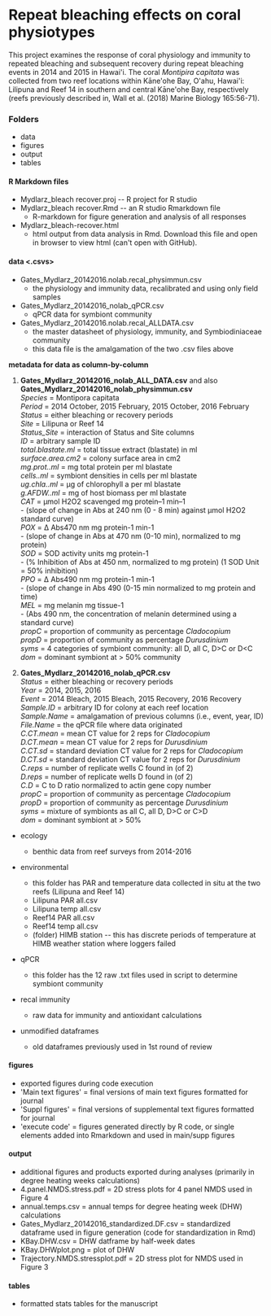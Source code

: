 # Repeat bleaching effects on coral physiotypes 
This project examines the response of coral physiology and immunity to repeated bleaching and subsequent recovery during repeat bleaching events in 2014 and 2015 in Hawai'i. The coral *Montipira capitata* was collected from two reef locations within Kāne'ohe Bay, O'ahu, Hawai'i: Lilipuna and Reef 14 in southern and central Kāne'ohe Bay, respectively (reefs previously described in, Wall et al. (2018) Marine Biology 165:56-71).


### Folders
- data
- figures
- output
- tables

#### R Markdown files 
 - Mydlarz_bleach recover.proj -- R project for R studio
 - Mydlarz_bleach recover.Rmd -- an R studio Rmarkdown file  
     - R-markdown for figure generation and analysis of all responses  
 - Mydlarz_bleach-recover.html  
     - html output from data analysis in Rmd. Download this file and open in browser to view html (can't open with GitHub).
      
#### data  <.csvs>
  - Gates_Mydlarz_20142016.nolab.recal_physimmun.csv  
      - the physiology and immunity data, recalibrated and using only field samples
  - Gates_Mydlarz_20142016_nolab_qPCR.csv  
      - qPCR data for symbiont community  
  - Gates_Mydlarz_20142016.nolab.recal_ALLDATA.csv  
      - the master datasheet of physiology, immunity, and Symbiodiniaceae community  
      - this data file is the amalgamation of the two .csv files above  
      
 **metadata for data as column-by-column**
  1. **Gates_Mydlarz_20142016_nolab_ALL_DATA.csv** and also **Gates_Mydlarz_20142016_nolab_physimmun.csv**    
      *Species* = Montipora capitata   
      *Period* = 2014 October, 2015 February, 2015 October, 2016 February 
      *Status* = either bleaching or recovery periods  
      *Site* = Lilipuna or Reef 14  
      *Status_Site* = interaction of Status and Site columns  
      *ID* = arbitrary sample ID  
      *total.blastate.ml* = total tissue extract (blastate) in ml   
      *surface.area.cm2* = colony surface area in cm2  
      *mg.prot..ml* = mg total protein per ml blastate  
      *cells..ml* = symbiont densities in cells per ml blastate  
      *ug.chla..ml* = μg of chlorophyll a per ml blastate    
      *g.AFDW..ml* = mg of host biomass per ml blastate  
      *CAT* = μmol H2O2 scavenged mg protein–1 min–1  
         - (slope of change in Abs at 240 nm (0 - 8 min) against μmol H2O2 standard curve)  
      *POX* = Δ Abs470 nm mg protein-1 min-1  
         - (slope of change in Abs at 470 nm (0-10 min), normalized to mg protein)  
      *SOD* = SOD activity units mg protein-1  
         - (% Inhibition of Abs at 450 nm, normalized to mg protein) (1 SOD Unit = 50% inhibition)    
      *PPO* = Δ Abs490 nm mg protein-1 min-1  
         - (slope of change in Abs 490 (0-15 min normalized to mg protein and time)  
      *MEL* = mg melanin mg tissue-1  
         - (Abs 490 nm, the concentration of melanin determined using a standard curve)  
      *propC* = proportion of community as percentage *Cladocopium*  
      *propD* = proportion of community as percentage *Durusdinium*    
      *syms* = 4 categories of symbiont community: all D, all C, D>C or D<C  
      *dom* = dominant symbiont at > 50% community  
      
  2. **Gates_Mydlarz_20142016_nolab_qPCR.csv**  
      *Status* = either bleaching or recovery periods  
      *Year* = 2014, 2015, 2016  
      *Event* = 2014 Bleach, 2015 Bleach, 2015 Recovery, 2016 Recovery  
      *Sample.ID* = arbitrary ID for colony at each reef location   
      *Sample.Name* = amalgamation of previous columns (i.e., event, year, ID)  
      *File.Name* = the qPCR file where data originated  
      *C.CT.mean* = mean CT value for 2 reps for *Cladocopium*    
      *D.CT.mean* = mean CT value for 2 reps for *Durusdinium*  
      *C.CT.sd* = standard deviation CT value for 2 reps for *Cladocopium*  
      *D.CT.sd* = standard deviation CT value for 2 reps for *Durusdinium*  
      *C.reps* = number of replicate wells C found in (of 2)  
      *D.reps* = number of replicate wells D found in (of 2)  
      *C.D* = C to D ratio normalized to actin gene copy number  
      *propC* = proportion of community as percentage *Cladocopium*  
      *propD* = proportion of community as percentage *Durusdinium*  
      *syms* = mixture of symbionts as all C, all D, D>C or C>D  
      *dom* = dominant symbiont at > 50%  
        
      
  - ecology <subfolder>
      - benthic data from reef surveys from 2014-2016
      
  - environmental <subfolder>
      - this folder has PAR and temperature data collected in situ at the two reefs (Lilipuna and Reef 14)
      - Lilipuna PAR all.csv
      - Lilipuna temp all.csv
      - Reef14 PAR all.csv
      - Reef14 temp all.csv
      - (folder) HIMB station -- this has discrete periods of temperature at HIMB weather station where loggers failed
      
   - qPCR <subfolder>
      - this folder has the 12 raw .txt files used in script to determine symbiont community
 
   - recal immunity <subfolder>
      - raw data for immunity and antioxidant calculations
 
   - unmodified dataframes <subfolder>
      - old dataframes previously used in 1st round of review
     
#### figures <folder>  
   - exported figures during code execution  
   - 'Main text figures' = final versions of main text figures formatted for journal  
   - 'Suppl figures' = final versions of supplemental text figures formatted for journal  
   - 'execute code' = figures generated directly by R code, or single elements added into Rmarkdown and used in main/supp figures
      
#### output
  - additional figures and products exported during analyses (primarily in degree heating weeks calculations)  
  - 4.panel.NMDS.stress.pdf  = 2D stress plots for 4 panel NMDS used in Figure 4  
  - annual.temps.csv = annual temps for degree heating week (DHW) calculations  
  - Gates_Mydlarz_20142016_standardized.DF.csv = standardized dataframe used in figure generation (code for standardization in Rmd)  
  - KBay.DHW.csv = DHW datframe by half-week dates  
  - KBay.DHWplot.png = plot of DHW 
  - Trajectory.NMDS.stressplot.pdf = 2D stress plot for NMDS used in Figure 3  
      
#### tables
  - formatted stats tables for the manuscript


